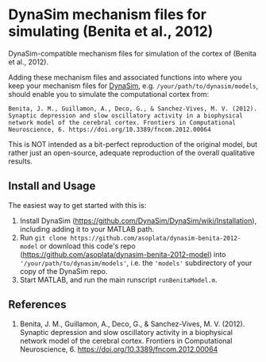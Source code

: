 # DynaSim mechanism files for simulating (Benita et al., 2012)
  DynaSim-compatible mechanism files for simulation of the cortex of (Benita et
  al., 2012).

Adding these mechanism files and associated functions into where you keep your
mechanism files for [DynaSim](https://github.com/DynaSim/DynaSim), e.g.
`/your/path/to/dynasim/models`, should enable you to simulate the computational
cortex from:

    Benita, J. M., Guillamon, A., Deco, G., & Sanchez-Vives, M. V. (2012).
    Synaptic depression and slow oscillatory activity in a biophysical
    network model of the cerebral cortex. Frontiers in Computational
    Neuroscience, 6. https://doi.org/10.3389/fncom.2012.00064

This is NOT intended as a bit-perfect reproduction of the original model, but
rather just an open-source, adequate reproduction of the overall qualitative
results.

## Install and Usage

The easiest way to get started with this is:
1. Install DynaSim (https://github.com/DynaSim/DynaSim/wiki/Installation),
   including adding it to your MATLAB path.
2. Run `git clone https://github.com/asoplata/dynasim-benita-2012-model` or
   download this code's repo
   (https://github.com/asoplata/dynasim-benita-2012-model) into
   `'/your/path/to/dynasim/models'`, i.e. the `'models'` subdirectory of your
   copy of the DynaSim repo.
3. Start MATLAB, and run the main runscript `runBenitaModel.m`.

## References

1. Benita, J. M., Guillamon, A., Deco, G., & Sanchez-Vives, M. V. (2012).
   Synaptic depression and slow oscillatory activity in a biophysical
   network model of the cerebral cortex. Frontiers in Computational
   Neuroscience, 6. https://doi.org/10.3389/fncom.2012.00064

